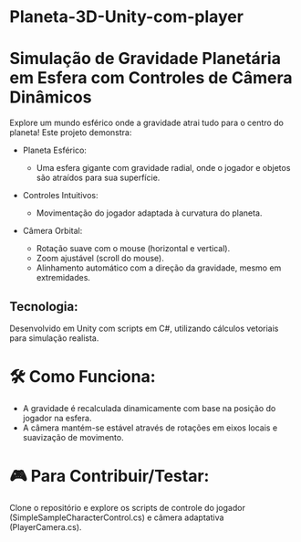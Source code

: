# Planeta-3D-Unity-com-player

# Simulação de Gravidade Planetária em Esfera com Controles de Câmera Dinâmicos
Explore um mundo esférico onde a gravidade atrai tudo para o centro do planeta! Este projeto demonstra:

- Planeta Esférico:
  - Uma esfera gigante com gravidade radial, onde o jogador e objetos são atraídos para sua superfície.

- Controles Intuitivos:
  - Movimentação do jogador adaptada à curvatura do planeta.

- Câmera Orbital:
  - Rotação suave com o mouse (horizontal e vertical).
  - Zoom ajustável (scroll do mouse).
  - Alinhamento automático com a direção da gravidade, mesmo em extremidades.

## Tecnologia:
Desenvolvido em Unity com scripts em C#, utilizando cálculos vetoriais para simulação realista.

# 🛠 Como Funciona:
- A gravidade é recalculada dinamicamente com base na posição do jogador na esfera.
- A câmera mantém-se estável através de rotações em eixos locais e suavização de movimento.

# 🎮 Para Contribuir/Testar:
Clone o repositório e explore os scripts de controle do jogador (SimpleSampleCharacterControl.cs) e câmera adaptativa (PlayerCamera.cs). 
